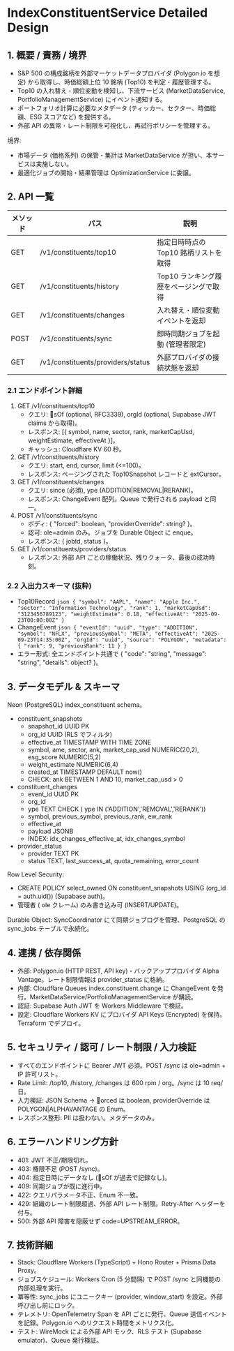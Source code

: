 ﻿# IndexConstituentService Detailed Design

## 1. 概要 / 責務 / 境界
- S&P 500 の構成銘柄を外部マーケットデータプロバイダ (Polygon.io を想定) から取得し、時価総額上位 10 銘柄 (Top10) を判定・履歴管理する。
- Top10 の入れ替え・順位変動を検知し、下流サービス (MarketDataService, PortfolioManagementService) にイベント通知する。
- ポートフォリオ計算に必要なメタデータ (ティッカー、セクター、時価総額、ESG スコアなど) を提供する。
- 外部 API の異常・レート制限を可視化し、再試行ポリシーを管理する。

境界:
- 市場データ (価格系列) の保管・集計は MarketDataService が担い、本サービスは実施しない。
- 最適化ジョブの開始・結果管理は OptimizationService に委譲。

## 2. API 一覧
| メソッド | パス | 説明 |
|---|---|---|
| GET | /v1/constituents/top10 | 指定日時時点の Top10 銘柄リストを取得 |
| GET | /v1/constituents/history | Top10 ランキング履歴をページングで取得 |
| GET | /v1/constituents/changes | 入れ替え・順位変動イベントを返却 |
| POST | /v1/constituents/sync | 即時同期ジョブを起動 (管理者限定) |
| GET | /v1/constituents/providers/status | 外部プロバイダの接続状態を返却 |

### 2.1 エンドポイント詳細
1. GET /v1/constituents/top10
    - クエリ: sOf (optional, RFC3339), orgId (optional, Supabase JWT claims から取得)。
    - レスポンス: [{ symbol, name, sector, rank, marketCapUsd, weightEstimate, effectiveAt }]。
    - キャッシュ: Cloudflare KV 60 秒。
2. GET /v1/constituents/history
    - クエリ: start, end, cursor, limit (<=100)。
    - レスポンス: ページングされた Top10Snapshot レコードと 
extCursor。
3. GET /v1/constituents/changes
    - クエリ: since (必須), 	ype (ADDITION|REMOVAL|RERANK)。
    - レスポンス: ChangeEvent 配列。Queue で発行される payload と同一。
4. POST /v1/constituents/sync
    - ボディ: { "forced": boolean, "providerOverride": string? }。
    - 認可: ole=admin のみ。ジョブを Durable Object に enque。
    - レスポンス: { jobId, status }。
5. GET /v1/constituents/providers/status
    - レスポンス: 外部 API ごとの稼働状況、残りクォータ、最後の成功時刻。

### 2.2 入出力スキーマ (抜粋)
- Top10Record
`json
{
  "symbol": "AAPL",
  "name": "Apple Inc.",
  "sector": "Information Technology",
  "rank": 1,
  "marketCapUsd": "3123456789123",
  "weightEstimate": 0.18,
  "effectiveAt": "2025-09-23T00:00:00Z"
}
`
- ChangeEvent
`json
{
  "eventId": "uuid",
  "type": "ADDITION",
  "symbol": "NFLX",
  "previousSymbol": "META",
  "effectiveAt": "2025-09-23T14:35:00Z",
  "orgId": "uuid",
  "source": "POLYGON",
  "metadata": {
    "rank": 9,
    "previousRank": 11
  }
}
`
- エラー形式: 全エンドポイント共通で { "code": "string", "message": "string", "details": object? }。

## 3. データモデル & スキーマ
Neon (PostgreSQL) index_constituent schema。
- constituent_snapshots
    - snapshot_id UUID PK
    - org_id UUID (RLS でフィルタ)
    - effective_at TIMESTAMP WITH TIME ZONE
    - symbol, 
ame, sector, ank, market_cap_usd NUMERIC(20,2), esg_score NUMERIC(5,2)
    - weight_estimate NUMERIC(6,4)
    - created_at TIMESTAMP DEFAULT now()
    - CHECK: ank BETWEEN 1 AND 10, market_cap_usd > 0
- constituent_changes
    - event_id UUID PK
    - org_id
    - 	ype TEXT CHECK (	ype IN ('ADDITION','REMOVAL','RERANK'))
    - symbol, previous_symbol, previous_rank, 
ew_rank
    - effective_at
    - payload JSONB
    - INDEX: idx_changes_effective_at, idx_changes_symbol
- provider_status
    - provider TEXT PK
    - status TEXT, last_success_at, quota_remaining, error_count

Row Level Security:
- CREATE POLICY select_owned ON constituent_snapshots USING (org_id = auth.uid()) (Supabase auth)。
- 管理者 (ole クレーム) のみ書き込み可 (INSERT/UPDATE)。

Durable Object: SyncCoordinator にて同期ジョブログを管理、PostgreSQL の sync_jobs テーブルで永続化。

## 4. 連携 / 依存関係
- 外部: Polygon.io (HTTP REST, API key)・バックアッププロバイダ Alpha Vantage。レート制限情報は provider_status に格納。
- 内部: Cloudflare Queues index.constituent.change に ChangeEvent を発行。MarketDataService/PortfolioManagementService が購読。
- 認証: Supabase Auth JWT を Workers Middleware で検証。
- 設定: Cloudflare Workers KV にプロバイダ API Keys (Encrypted) を保持。Terraform でデプロイ。

## 5. セキュリティ / 認可 / レート制限 / 入力検証
- すべてのエンドポイントに Bearer JWT 必須。POST /sync は ole=admin + IP 許可リスト。
- Rate Limit: /top10, /history, /changes は 600 rpm / org。/sync は 10 req/日。
- 入力検証: JSON Schema -> orced は boolean, providerOverride は POLYGON|ALPHAVANTAGE の Enum。
- レスポンス整形: PII は扱わない。メタデータのみ。

## 6. エラーハンドリング方針
- 401: JWT 不正/期限切れ。
- 403: 権限不足 (POST /sync)。
- 404: 指定日時にデータなし (sOf が過去で記録なし)。
- 409: 同期ジョブが既に進行中。
- 422: クエリパラメータ不正、Enum 不一致。
- 429: 組織のレート制限超過、外部 API レート制限。Retry-After ヘッダーを付与。
- 500: 外部 API 障害を隠蔽せず code=UPSTREAM_ERROR。

## 7. 技術詳細
- Stack: Cloudflare Workers (TypeScript) + Hono Router + Prisma Data Proxy。
- ジョブスケジュール: Workers Cron (5 分間隔) で POST /sync と同機能の内部処理を実行。
- 冪等性: sync_jobs にユニークキー (provider, window_start) を設定。外部呼び出し前にロック。
- テレメトリ: OpenTelemetry Span を API ごとに発行、Queue 送信イベントを記録。Polygon.io へのリクエスト時間をメトリクス化。
- テスト: WireMock による外部 API モック、RLS テスト (Supabase emulator)、Queue 発行検証。
